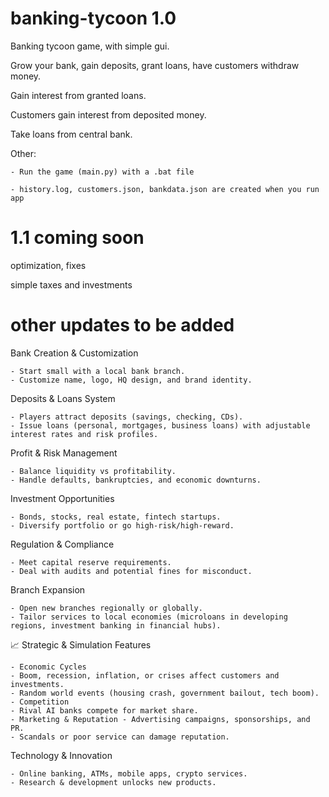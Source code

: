 # banking-tycoon 1.0
Banking tycoon game, with simple gui. 

Grow your bank, gain deposits, grant loans, have customers withdraw money. 

Gain interest from granted loans.

Customers gain interest from deposited money.

Take loans from central bank.


Other:

    - Run the game (main.py) with a .bat file

    - history.log, customers.json, bankdata.json are created when you run app



# 1.1 coming soon

optimization, fixes

simple taxes and investments


# other updates to be added

Bank Creation & Customization

    - Start small with a local bank branch.
    - Customize name, logo, HQ design, and brand identity.

Deposits & Loans System

    - Players attract deposits (savings, checking, CDs).
    - Issue loans (personal, mortgages, business loans) with adjustable interest rates and risk profiles.

Profit & Risk Management

    - Balance liquidity vs profitability.
    - Handle defaults, bankruptcies, and economic downturns.

Investment Opportunities

    - Bonds, stocks, real estate, fintech startups.
    - Diversify portfolio or go high-risk/high-reward.

Regulation & Compliance

    - Meet capital reserve requirements.
    - Deal with audits and potential fines for misconduct.

Branch Expansion

    - Open new branches regionally or globally.
    - Tailor services to local economies (microloans in developing regions, investment banking in financial hubs).

📈 Strategic & Simulation Features

    - Economic Cycles
    - Boom, recession, inflation, or crises affect customers and investments.
    - Random world events (housing crash, government bailout, tech boom).
    - Competition
    - Rival AI banks compete for market share.
    - Marketing & Reputation - Advertising campaigns, sponsorships, and PR.
    - Scandals or poor service can damage reputation.

Technology & Innovation

    - Online banking, ATMs, mobile apps, crypto services.
    - Research & development unlocks new products.


